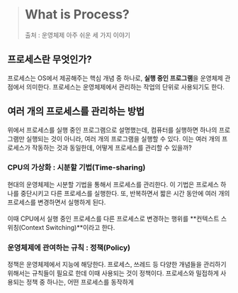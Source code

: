 > # What is Process?
> 출처 : 운영체제 아주 쉬운 세 가지 이야기
## 프로세스란 무엇인가?
프로세스는 OS에서 제공해주는 핵심 개념 중 하나로, **실행 중인 프로그램**을 운영체제 관점에서 의미한다. 프로세스는 운영체제에서 관리하는 작업의 단위로 사용되기도 한다.

## 여러 개의 프로세스를 관리하는 방법
위에서 프로세스를 실행 중인 프로그램으로 설명했는데, 컴퓨터를 실행하면 하나의 프로그램만 실행되는 것이 아니라, 여러 개의 프로그램을 실행할 수 있다. 이는 여러 개의 프로세스가 작동하는 것과 동일한데, 어떻게 프로세스를 관리할 수 있을까?

### CPU의 가상화 : 시분할 기법(Time-sharing)
현대의 운영체제는 시분할 기법을 통해서 프로세스를 관리한다. 이 기법은 프로세스 하나를 중단시키고 다른 프로세스를 실행한다. 또, 반복하면서 짧은 시간 동안에 여러 개의 프로세스를 변경하면서 실행하게 된다.
<br><br>
이때 CPU에서 실행 중인 프로세스를 다른 프로세스로 변경하는 행위를 **컨텍스트 스위칭(Context Switching)**이라고 한다.

### 운영체제에 관여하는 규칙 : 정책(Policy)
정책은 운영체제에서 지능에 해당한다. 프로세스, 쓰레드 등 다양한 개념들을 관리하기 위해서는 규칙들이 필요로 한데 이때 사용되는 것이 정책이다. 프로세스와 밀접하게 사용되는 정책 중 하나는, 어떤 프로세스를 동작하게 